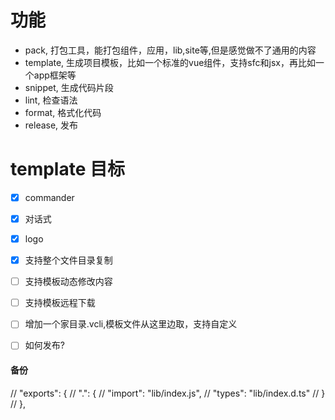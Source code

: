 # 功能
- pack, 打包工具，能打包组件，应用，lib,site等,但是感觉做不了通用的内容
- template, 生成项目模板，比如一个标准的vue组件，支持sfc和jsx，再比如一个app框架等
- snippet, 生成代码片段
- lint, 检查语法
- format, 格式化代码
- release, 发布

# template 目标
- [x] commander
- [x] 对话式
- [x] logo
- [x] 支持整个文件目录复制
- [ ] 支持模板动态修改内容
- [ ] 支持模板远程下载
- [ ] 增加一个家目录.vcli,模板文件从这里边取，支持自定义
- [ ] 如何发布?



#### 备份
 // "exports": {
    //     ".": {
    //         "import": "lib/index.js",
    //         "types": "lib/index.d.ts"
    //     }
    // },